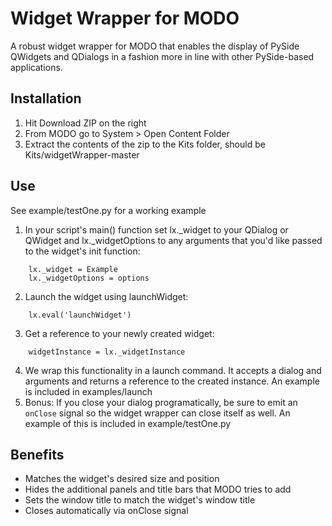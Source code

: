 # Widget Wrapper for MODO

A robust widget wrapper for MODO that enables the display of PySide QWidgets and QDialogs in a fashion more in line with other PySide-based applications.

## Installation
1. Hit Download ZIP on the right
2. From MODO go to System > Open Content Folder
3. Extract the contents of the zip to the Kits folder, should be Kits/widgetWrapper-master

## Use
See example/testOne.py for a working example

1. In your script's main() function set lx._widget to your QDialog or QWidget and lx._widgetOptions to any arguments that you'd like passed to the widget's init function:
```
	lx._widget = Example
	lx._widgetOptions = options
```
2. Launch the widget using launchWidget:
```
	lx.eval('launchWidget')
```

3. Get a reference to your newly created widget:
```
	widgetInstance = lx._widgetInstance
```
4. We wrap this functionality in a launch command.  It accepts a dialog and arguments and returns a reference to the created instance.  An example is included in examples/launch
5. Bonus: If you close your dialog programatically, be sure to emit an `onClose` signal so the widget wrapper can close itself as well.  An example of this is included in example/testOne.py


## Benefits
- Matches the widget's desired size and position
- Hides the additional panels and title bars that MODO tries to add
- Sets the window title to match the widget's window title
- Closes automatically via onClose signal

